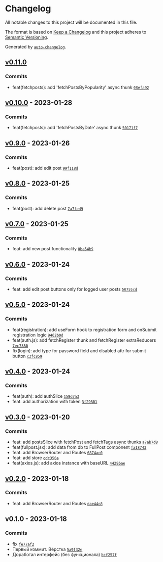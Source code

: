 # Changelog

All notable changes to this project will be documented in this file.

The format is based on [Keep a Changelog](https://keepachangelog.com/en/1.0.0/)
and this project adheres to [Semantic Versioning](https://semver.org/spec/v2.0.0.html).

Generated by [`auto-changelog`](https://github.com/CookPete/auto-changelog).

## [v0.11.0](https://github.com/WhiteDevilMan/mern-blog-frontend/compare/v0.10.0...v0.10.0)

### Commits

- feat(fetchposts): add 'fetchPostsByPopularity' async thunk [`08efa92`](https://github.com/WhiteDevilMan/mern-blog-frontend/commit/08efa92ef8525ebb5051c1137068a09555d3afd7)

## [v0.10.0](https://github.com/WhiteDevilMan/mern-blog-frontend/compare/v0.9.0...v0.10.0) - 2023-01-28

### Commits

- feat(fetchposts): add 'fetchPostsByDate' async thunk [`50171f7`](https://github.com/WhiteDevilMan/mern-blog-frontend/commit/50171f7c0273efd5533c878f03e491ab04bba4b3)

## [v0.9.0](https://github.com/WhiteDevilMan/mern-blog-frontend/compare/v0.8.0...v0.9.0) - 2023-01-26

### Commits

- feat(post): add edit post [`99f118d`](https://github.com/WhiteDevilMan/mern-blog-frontend/commit/99f118daa329ab1d1960413c44a6da76139f5802)

## [v0.8.0](https://github.com/WhiteDevilMan/mern-blog-frontend/compare/v0.7.0...v0.8.0) - 2023-01-25

### Commits

- feat(post): add delete post [`7a7fed9`](https://github.com/WhiteDevilMan/mern-blog-frontend/commit/7a7fed9bd49a774aab0442016f8596122a6e3dd6)

## [v0.7.0](https://github.com/WhiteDevilMan/mern-blog-frontend/compare/v0.6.0...v0.7.0) - 2023-01-25

### Commits

- feat: add new post functionality [`0ba54b9`](https://github.com/WhiteDevilMan/mern-blog-frontend/commit/0ba54b9c79f7d05b926d3f9ac4a565118c3e1a01)

## [v0.6.0](https://github.com/WhiteDevilMan/mern-blog-frontend/compare/v0.5.0...v0.6.0) - 2023-01-24

### Commits

- feat: add edit post buttons only for logged user posts [`50755cd`](https://github.com/WhiteDevilMan/mern-blog-frontend/commit/50755cd5fd05a34d08d29f17e4f15c65f4b87c25)

## [v0.5.0](https://github.com/WhiteDevilMan/mern-blog-frontend/compare/v0.4.0...v0.5.0) - 2023-01-24

### Commits

- feat(registration): add useForm hook to registration form and onSubmit registration logic [`9462b9d`](https://github.com/WhiteDevilMan/mern-blog-frontend/commit/9462b9dd49f6b4c22f990ae3f349eac276cc9b67)
- feat(auth.js): add fetchRegister thunk and fetchRegister extraReducers [`7ec7380`](https://github.com/WhiteDevilMan/mern-blog-frontend/commit/7ec73809efdee3d5ee75a0852c0dc1812be5d7fa)
- fix(login): add type for password field and disabled attr for submit button [`c3fc859`](https://github.com/WhiteDevilMan/mern-blog-frontend/commit/c3fc8597c89d59e0d60ec8eef9da6ae7630b92cc)

## [v0.4.0](https://github.com/WhiteDevilMan/mern-blog-frontend/compare/v0.3.0...v0.4.0) - 2023-01-24

### Commits

- feat(auth): add authSlice [`158d7a3`](https://github.com/WhiteDevilMan/mern-blog-frontend/commit/158d7a3b9ad6d63cfbc6be0ee9c42510b005f89f)
- feat: add authorization with token [`3f29301`](https://github.com/WhiteDevilMan/mern-blog-frontend/commit/3f293019e1b4a109ce1bb15fc5f535c8bf6d3ea3)

## [v0.3.0](https://github.com/WhiteDevilMan/mern-blog-frontend/compare/v0.2.0...v0.3.0) - 2023-01-20

### Commits

- feat: add postsSlice with fetchPost and fetchTags async thunks [`a7ab7d8`](https://github.com/WhiteDevilMan/mern-blog-frontend/commit/a7ab7d83044e751e35f546e391847730d32cf390)
- feat(fullpost.jsx): add data from db to FullPost component [`fa18743`](https://github.com/WhiteDevilMan/mern-blog-frontend/commit/fa18743cc8b7e5c6ef43330ecaa8086afcd35972)
- feat: add BrowserRouter and Routes [`6874ac0`](https://github.com/WhiteDevilMan/mern-blog-frontend/commit/6874ac002f803b4ed294f8dd77c6a7327a63744e)
- feat: add store [`cdc356a`](https://github.com/WhiteDevilMan/mern-blog-frontend/commit/cdc356abadda8faa72c95b5c1a9a59e15b1e0bf5)
- feat(axios.js): add axios instance with baseURL [`44296ae`](https://github.com/WhiteDevilMan/mern-blog-frontend/commit/44296ae7804e4cd063eabbd4b91138100a34d2a2)

## [v0.2.0](https://github.com/WhiteDevilMan/mern-blog-frontend/compare/v0.1.0...v0.2.0) - 2023-01-18

### Commits

- feat: add BrowserRouter and Routes [`dae44c8`](https://github.com/WhiteDevilMan/mern-blog-frontend/commit/dae44c81ffe79456ea535154c5499079c49f0642)

## v0.1.0 - 2023-01-18

### Commits

- fix [`fe77af2`](https://github.com/WhiteDevilMan/mern-blog-frontend/commit/fe77af2fd7184b380bcbc7c390f35cca252268a0)
- Первый коммит. Вёрстка [`5a9f32e`](https://github.com/WhiteDevilMan/mern-blog-frontend/commit/5a9f32e23838dfb5bb7b014e8540ebe0db4ada24)
- Доработал интерфейс (без функционала) [`bcf257f`](https://github.com/WhiteDevilMan/mern-blog-frontend/commit/bcf257fb3b1dc50f0ac835ebd41462cb029da49b)
